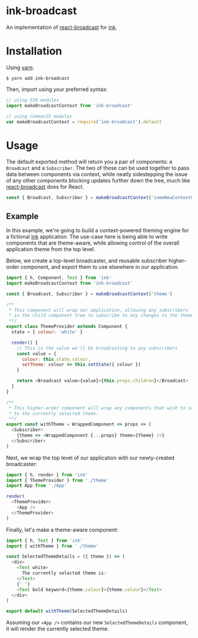 # ink-broadcast

An implementation of [react-broadcast][react-broadcast] for [ink][ink].

# Installation

Using [yarn][yarn]:

```
$ yarn add ink-broadcast
```

Then, import using your preferred syntax:

```js
// using ES6 modules
import makeBroadcastContext from 'ink-broadcast'

// using CommonJS modules
var makeBroadcastContext = require('ink-broadcast').default
```

# Usage

The default exported method will return you a pair of components: a `Broadcast` and a `Subscriber`. The two of these can be used together to pass data between components via
context, while neatly sidestepping the issue of any other components blocking updates
further down the tree, much like [react-broadcast][react-broadcast] does for React.

```js
const { Broadcast, Subscriber } = makeBroadcastContext('someNewContextChannel')
```

## Example

In this example, we're going to build a context-powered theming engine for a fictional [ink][ink]
application. The use-case here is being able to write components that are theme-aware,
while allowing control of the overall application theme from the top level.

Below, we create a top-level broadcaster, and reusable subscriber higher-order
component, and export them to use elsewhere in our application.

```js
import { h, Component, Text } from 'ink'
import makeBroadcastContext from 'ink-broadcast'

const { Broadcast, Subscriber } = makeBroadcastContext('theme')

/**
 * This component will wrap our application, allowing any subscribers
 * in the child component tree to subscribe to any changes to the theme.
 **/
export class ThemeProvider extends Component {
  state = { colour: 'white' }

  render() {
    // This is the value we'll be broadcasting to any subscribers
    const value = {
      colour: this.state.colour,
      setTheme: colour => this.setState({ colour })
    }

    return <Broadcast value={value}>{this.props.children}</Broadcast>
  }
}

/**
 * This higher-order component will wrap any components that wish to subscribe
 * to the currently selected theme.
 **/
export const withTheme = WrappedComponent => props => (
  <Subscriber>
    {theme => <WrappedComponent {...props} theme={theme} />}
  </Subscriber>
)
```

Next, we wrap the top level of our application with our newly-created broadcaster:

```js
import { h, render } from 'ink'
import { ThemeProvider } from './theme'
import App from './App'

render(
  <ThemeProvider>
    <App />
  </ThemeProvider>
)
```

Finally, let's make a theme-aware component:

```js
import { h, Text } from 'ink'
import { withTheme } from './theme'

const SelectedThemeDetails = ({ theme }) => (
  <div>
    <Text white>
      The currently selected theme is:
    </Text>
    {' '}
    <Text bold keyword={theme.colour}>{theme.colour}</Text>
  </div>
)

export default withTheme(SelectedThemeDetails)
```

Assuming our `<App />` contains our new `SelectedThemeDetails` component, it
will render the currently selected theme.


[react-broadcast]: https://github.com/ReactTraining/react-broadcast
[ink]: https://github.com/vadimdemedes/ink
[yarn]: https://yarnpkg.com
